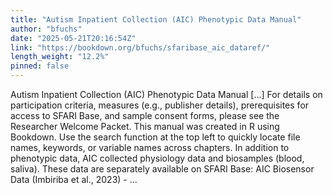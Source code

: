 ```yaml
---
title: "Autism Inpatient Collection (AIC) Phenotypic Data Manual"
author: "bfuchs"
date: "2025-05-21T20:16:54Z"
link: "https://bookdown.org/bfuchs/sfaribase_aic_dataref/"
length_weight: "12.2%"
pinned: false
---
```


Autism Inpatient Collection (AIC) Phenotypic Data Manual [...] For details on participation criteria, measures (e.g., publisher details), prerequisites for access to SFARI Base, and sample consent forms, please see the Researcher Welcome Packet. This manual was created in R using Bookdown. Use the search function at the top left to quickly locate file names, keywords, or variable names across chapters. In addition to phenotypic data, AIC collected physiology data and biosamples (blood, saliva). These data are separately available on SFARI Base: AIC Biosensor Data (Imbiriba et al., 2023) - ...
